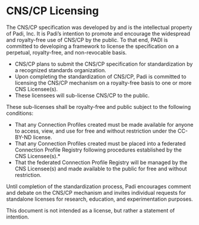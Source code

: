 # CNS/CP Licensing #

The CNS/CP specification  was developed by and is the intellectual property of Padi, Inc. It is Padi’s intention to promote and encourage the widespread and royalty-free use of CNS/CP by the public. To that end, PADI is committed to developing a framework to license the specification on a perpetual, royalty-free, and non-revocable basis. 
* CNS/CP plans to submit the CNS/CP specification for standardization by a recognized standards organization. 
* Upon completing the standardization of CNS/CP, Padi is committed to licensing the CNS/CP mechanism on a royalty-free basis to one or more CNS Licensee(s).
* These licensees will sub-license CNS/CP to the public.

These sub-licenses shall be royalty-free and public subject to the following conditions:
* That any Connection Profiles created must be made available for anyone to access, view, and use for free and without restriction under the CC-BY-ND license.
* That any Connection Profiles created must be placed into a federated Connection Profile Registry following procedures established by the CNS Licensee(s).*
* That the federated Connection Profile Registry will be managed by the CNS Licensee(s) and made available to the public for free and without restriction.

Until completion of the standardization process, Padi encourages comment and debate on the CNS/CP mechanism and invites individual requests for standalone licenses for research, education, and experimentation purposes. 

This document is not intended as a license, but rather a statement of intention.
